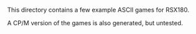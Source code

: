 This directory contains a few example ASCII games for RSX180.

A CP/M version of the games is also generated, but untested.

